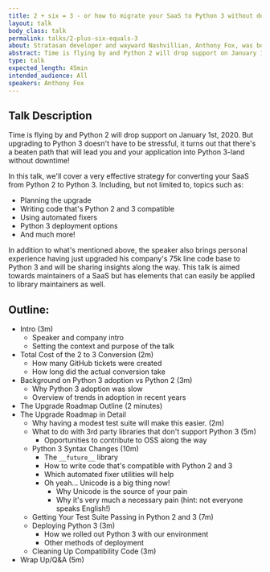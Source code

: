 ```yaml
---
title: 2 + six = 3 - or how to migrate your SaaS to Python 3 without downtime!
layout: talk
body_class: talk
permalink: talks/2-plus-six-equals-3
about: Stratasan developer and wayward Nashvillian, Anthony Fox, was born at a very young age and his hobbies include Breakfast, Lunch, and Dinner. In addition to that, he co-organizes the OCPython meetup in Orange County, California and likes to speak on various topics relating to Python and programming in general. Having recently migrated his company's application from Python 2 to Python 3 without downtime, he's here to share the good word that it's possible for others to do the same!
abstract: Time is flying by and Python 2 will drop support on January 1st, 2020. But upgrading to Python 3 doesn't have to be stressful, it turns out that there's a beaten path that will lead you and your application into Python 3-land without downtime!
type: talk
expected_length: 45min
intended_audience: All
speakers: Anthony Fox
---
```


## Talk Description


Time is flying by and Python 2 will drop support on January 1st, 2020. But upgrading to Python 3 doesn't have to be stressful, it turns out that there's a beaten path that will lead you and your application into Python 3-land without downtime!

In this talk, we'll cover a very effective strategy for converting your SaaS from Python 2 to Python 3. Including, but not limited to, topics such as:

* Planning the upgrade
* Writing code that's Python 2 and 3 compatible
* Using automated fixers
* Python 3 deployment options
* And much more! 

In addition to what's mentioned above, the speaker also brings personal experience having just upgraded his company's 75k line code base to Python 3 and will be sharing insights along the way. This talk is aimed towards maintainers of a SaaS but has elements that can easily be applied to library maintainers as well. 

## Outline:

* Intro (3m)
	* Speaker and company intro
	* Setting the context and purpose of the talk
* Total Cost of the 2 to 3 Conversion (2m)
	* How many GitHub tickets were created
	* How long did the actual conversion take
* Background on Python 3 adoption vs Python 2 (3m)
	* Why Python 3 adoption was slow
	* Overview of trends in adoption in recent years
* The Upgrade Roadmap Outline (2 minutes)
* The Upgrade Roadmap in Detail
	* Why having a modest test suite will make this easier. (2m)
	* What to do with 3rd party libraries that don't support Python 3 (5m)
		* Opportunities to contribute to OSS along the way
	* Python 3 Syntax Changes (10m)
		* The `__future__` library
		* How to write code that's compatible with Python 2 and 3
		* Which automated fixer utilities will help
		* Oh yeah... Unicode is a big thing now!
			* Why Unicode is the source of your pain
			* Why it's very much a necessary pain (hint: not everyone speaks English!)
	* Getting Your  Test Suite Passing in Python 2 and 3 (7m)
	* Deploying Python 3 (3m)
		* How we rolled out Python 3 with our environment
		* Other methods of deployment
	* Cleaning Up Compatibility Code (3m)
* Wrap Up/Q&A (5m)

